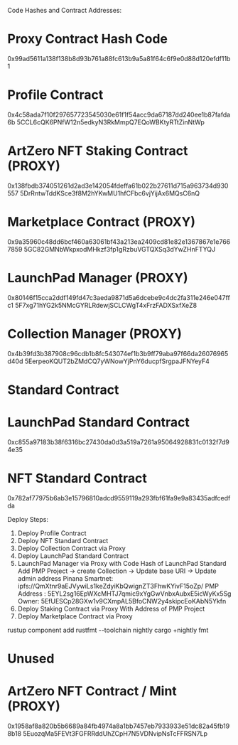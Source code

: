 Code Hashes and Contract Addresses:

# Proxy Contract Hash Code
0x99ad5611a138f138b8d93b761a88fc613b9a5a81f64c6f9e0d88d120efdf11b1

# Profile Contract
0x4c58ada7f10f297657723545030e61f1f54acc9da67187dd240ee1b87fafda6b
5CCL6cQK6PNfW12n5edkyN3RkMmpQ7EQoWBKtyRTtZinNtWp

# ArtZero NFT Staking Contract (PROXY)
0x138fbdb374051261d2ad3e142054fdeffa61b022b27611d715a963734d930557
5DrRntwTddKSce3f8M2hYKwMU1hfCFbc6vjYijAx6MQsC6nQ

# Marketplace Contract (PROXY)
0x9a35960c48dd6bcf460a63061bf43a213ea2409cd81e82e1367867e1e7667859
5GC82GMNbWkpxodMHkzf3fp1gRzbuVGTQXSq3dYwZHnFTYQJ

# LaunchPad Manager (PROXY)
0x80146f15cca2ddf149fd47c3aeda9871d5a6dcebe9c4dc2fa311e246e047ffc1
5F7xg71hYG2k5NMcGYRLRdewjSCLCWgT4xFrzFADXSxfXeZ8

# Collection Manager (PROXY)
0x4b39fd3b387908c96cdb1b8fc543074ef1b3b9ff79aba97f66da26076965d40d
5EerpeoKQUT2bZMdCQ7yWNowYjPnY6ducpfSrgpaJFNYeyF4

# Standard Contract
# LaunchPad Standard Contract
0xc855a97183b38f6316bc27430da0d3a519a7261a95064928831c0132f7d94e35

# NFT Standard Contract
0x782af77975b6ab3e15796810adcd9559119a293fbf61fa9e9a83435adfcedfda

Deploy Steps:
1. Deploy Profile Contract
2. Deploy NFT Standard Contract
3. Deploy Collection Contract via Proxy
4. Deploy LaunchPad Standard Contract
5. LaunchPad Manager via Proxy with Code Hash of LaunchPad Standard
Add PMP Project -> create Collection -> Update base URI -> Update admin address
Pinana Smartnet: ipfs://QmXtnr9aEJVywiLs1keZdyiKbQwignZT3FhwKYivF15oZp/
PMP Address : 5EYL2sg16EpWXcMHTJ7qmic9xYgGwVnbxAubxE5icWyKx5Sg
Owner: 5EfUESCp28GXw1v9CXmpAL5BfoCNW2y4skipcEoKAbN5Ykfn
6. Deploy Staking Contract via Proxy
With Address of PMP Project
7. Deploy Marketplace Contract via Proxy

rustup component add rustfmt --toolchain nightly
cargo +nightly fmt

# Unused 
# ArtZero NFT Contract / Mint (PROXY)
0x1958af8a820b5b6689a84fb4974a8a1bb7457eb7933933e51dc82a45fb198b18
5EuozqMa5FEVt3FGFRRddUhZCpH7N5VDNvipNsTcFFRSN7Lp
